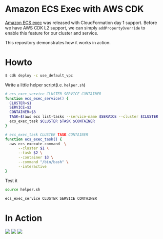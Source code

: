 # Amazon ECS Exec with AWS CDK

[Amazon ECS exec](https://aws.amazon.com/tw/blogs/containers/new-using-amazon-ecs-exec-access-your-containers-fargate-ec2/) was released with CloudFormation day 1 support. Before we have AWS CDK L2 support, we can simply `addPropertyOverride` to enable this feature for our cluster and service.

This repository demonstrates how it works in action.

# Howto

```sh
$ cdk deploy -c use_default_vpc
```

Write a little helper script(i.e. `helper.sh`)

```sh
# ecs_exec_service CLUSTER SERVICE CONTAINER
function ecs_exec_service() {
  CLUSTER=$1
  SERVICE=$2
  CONTAINER=$3
  TASK=$(aws ecs list-tasks --service-name $SERVICE --cluster $CLUSTER --query 'taskArns[0]' --output text)
  ecs_exec_task $CLUSTER $TASK $CONTAINER
}

# ecs_exec_task CLUSTER TASK CONTAINER
function ecs_exec_task() {
  aws ecs execute-command  \
      --cluster $1 \
      --task $2 \
      --container $3 \
      --command "/bin/bash" \
      --interactive
}
```

Test it

```sh
source helper.sh

ecs_exec_service CLUSTER SERVICE CONTAINER
```

# In Action

![](https://pbs.twimg.com/media/Ewpao9fUYAAhFPU?format=jpg&name=4096x4096)
![](https://pbs.twimg.com/media/EwpbHVMU8AEms9g?format=jpg&name=4096x4096)
![](https://pbs.twimg.com/media/EwpbfvmVkAQNCNH?format=jpg&name=4096x4096)


